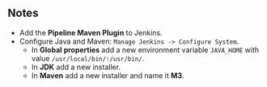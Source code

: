 ## Notes

- Add the **Pipeline Maven Plugin** to Jenkins.
- Configure Java and Maven: `Manage Jenkins -> Configure System`.
  - In **Global properties** add a new environment variable `JAVA_HOME` with value `/usr/local/bin/:/usr/bin/`.
  - In **JDK** add a new installer. 
  - In **Maven** add a new installer and name it **M3**.

